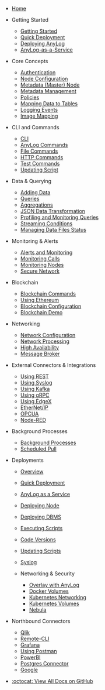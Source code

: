 * [Home](README.md)

* Getting Started
  * [Getting Started](getting%20started.md)
  * [Quick Deployment](deployments/Quick%20Deployment.md)
  * [Deploying AnyLog](Deploying_AnyLog.md)
  * [AnyLog-as-a-Service](deployments/AnyLog_as_Service.md)

* Core Concepts
  * [Authentication](authentication.md)
  * [Node Configuration](node%20configuration.md)
  * [Metadata (Master) Node](master%20node.md)
  * [Metadata Management](metadata%20management.md)
  * [Policies](policies.md)
  * [Mapping Data to Tables](mapping%20data%20to%20tables.md)
  * [Logging Events](logging%20events.md)
  * [Image Mapping](image%20mapping.md)

* CLI and Commands
  * [CLI](cli.md)
  * [AnyLog Commands](anylog%20commands.md)
  * [File Commands](file%20commands.md)
  * [HTTP Commands](http%20commands.md)
  * [Test Commands](test%20commands.md)
  * [Updating Script](deployments/updating_scripts.md)

* Data & Querying
  * [Adding Data](adding%20data.md)
  * [Queries](queries.md)
  * [Aggregations](aggregations.md)
  * [JSON Data Transformation](json%20data%20transformation.md)
  * [Profiling and Monitoring Queries](profiling%20and%20monitoring%20queries.md)
  * [Streaming Conditions](streaming%20conditions.md)
  * [Managing Data Files Status](managing%20data%20files%20status.md)

* Monitoring & Alerts
  * [Alerts and Monitoring](alerts%20and%20monitoring.md)
  * [Monitoring Calls](monitoring%20calls.md)
  * [Monitoring Nodes](monitoring%20nodes.md)
  * [Secure Network](secure%20network.md)

* Blockchain
  * [Blockchain Commands](blockchain%20commands.md)
  * [Using Ethereum](using%20ethereum.md)
  * [Blockchain Configuration](blockchain%20configuration.md)
  * [Blockchain Demo](blockchain_demo.md)

* Networking
  * [Network Configuration](network%20configuration.md)
  * [Network Processing](network%20processing.md)
  * [High Availability](high%20availability.md)
  * [Message Broker](message%20broker.md)

* External Connectors & Integrations
  * [Using REST](using%20rest.md)
  * [Using Syslog](using%20syslog.md)
  * [Using Kafka](using%20kafka.md)
  * [Using gRPC](using%20grpc.md)
  * [Using EdgeX](using%20edgex.md)
  * [EtherNet/IP](enthernetip.md)
  * [OPCUA](opcua.md)
  * [Node-RED](node_red.md)

* Background Processes
  * [Background Processes](background%20processes.md)
  * [Scheduled Pull](scheduled%20pull.md)


* Deployments
  * [Overview](deployments/README.md)
  * [Quick Deployment](deployments/Quick%20Deployment.md)
  * [AnyLog as a Service](deployments/AnyLog_as_Service.md)
  * [Deploying Node](deployments/deploying_node.md)
  * [Deploying DBMS](deployments/deploying_dbms.md)
  * [Executing Scripts](deployments/executing_scripts.md)
  * [Code Versions](deployments/code%20versions.md)
  * [Updating Scripts](deployments/updating_scripts.md)
  * [Syslog](deployments/syslog.md)

  * Networking & Security
    * [Overlay with AnyLog](deployments/Networking%20&%20Security/Configuring%20Overlay%20with%20AnyLog.md)
    * [Docker Volumes](deployments/Networking%20&%20Security/docker_volumes.md)
    * [Kubernetes Networking](deployments/Networking%20&%20Security/kubernetes_networking.md)
    * [Kubernetes Volumes](deployments/Networking%20&%20Security/kubernetes_volumes.md)
    * [Nebula](deployments/Networking%20&%20Security/nebula.md)

* Northbound Connectors
  * [Qlik](northbound%20connectors/Qlik.md)
  * [Remote-CLI](northbound%20connectors/remote_cli.md)
  * [Grafana](northbound%20connectors/using%20grafana.md)
  * [Using Postman](northbound%20connectors/using%20postman.md)
  * [PowerBI](northbound%20connectors/PowerBI.md)
  * [Postgres Connector](northbound%20connectors/postgres%20connector.md)
  * [Google](northbound%20connectors/Google.md) 

- [:octocat: View All Docs on GitHub](https://github.com/AnyLog-co/documentation)
